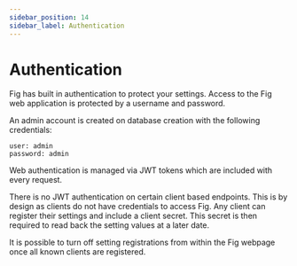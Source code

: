 ```yaml
---
sidebar_position: 14
sidebar_label: Authentication
---
```


# Authentication

Fig has built in authentication to protect your settings. Access to the Fig web application is protected by a username and password.

An admin account is created on database creation with the following credentials:

```
user: admin
password: admin
```

Web authentication is managed via JWT tokens which are included with every request.

There is no JWT authentication on certain client based endpoints. This is by design as clients do not have credentials to access Fig. Any client can register their settings and include a client secret. This secret is then required to read back the setting values at a later date.

It is possible to turn off setting registrations from within the Fig webpage once all known clients are registered.
